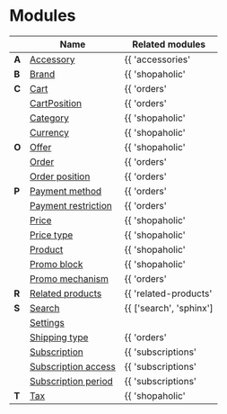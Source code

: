 # Modules

||Name|Related modules|
|---|---|---|
|**A**|[Accessory](modules/accessory/home.md)|{{ 'accessories'|available_with }}|
|**B**|[Brand](modules/brand/home.md)|{{ 'shopaholic'|available_with }}|
|**C**|[Cart](modules/cart/home.md)|{{ 'orders'|available_with }}|
||[CartPosition](modules/cart-position/home.md)|{{ 'orders'|available_with }}|
||[Category](modules/category/home.md)|{{ 'shopaholic'|available_with }}|
||[Currency](modules/currency/home.md)|{{ 'shopaholic'|available_with }}|
|**O**|[Offer](modules/offer/home.md)|{{ 'shopaholic'|available_with }}|
||[Order](modules/order/home.md)|{{ 'orders'|available_with }}|
||[Order position](modules/order-position/home.md)|{{ 'orders'|available_with }}|
|**P**|[Payment method](modules/payment-method/home.md)|{{ 'orders'|available_with }}|
||[Payment restriction](modules/payment-restriction/home.md)|{{ 'orders'|available_with }}|
||[Price](modules/price/home.md)|{{ 'shopaholic'|available_with }}|
||[Price type](modules/price-type/home.md)|{{ 'shopaholic'|available_with }}|
||[Product](modules/product/home.md)|{{ 'shopaholic'|available_with }}|
||[Promo block](modules/promo-block/home.md)|{{ 'shopaholic'|available_with }}|
||[Promo mechanism](modules/promo-mechanism/home.md)|{{ 'orders'|available_with }}|
|**R**|[Related products](modules/related-products/home.md)|{{ 'related-products'|available_with }}|
|**S**|[Search](modules/search/home.md)|{{ ['search', 'sphinx']|available_with }}|
||[Settings](modules/settings/home.md)||
||[Shipping type](modules/shipping-type/home.md)|{{ 'orders'|available_with }}|
||[Subscription](modules/subscription/home.md)|{{ 'subscriptions'|available_with }}|
||[Subscription access](modules/subscription-access/home.md)|{{ 'subscriptions'|available_with }}|
||[Subscription period](modules/subscription-period/home.md)|{{ 'subscriptions'|available_with }}|
|**T**|[Tax](modules/tax/home.md)|{{ 'shopaholic'|available_with }}|